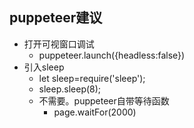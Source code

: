 ## puppeteer建议

- 打开可视窗口调试
    - puppeteer.launch({headless:false})
- 引入sleep
    - let sleep=require('sleep');
    - sleep.sleep(8);
    - 不需要。puppeteer自带等待函数
        - page.waitFor(2000)